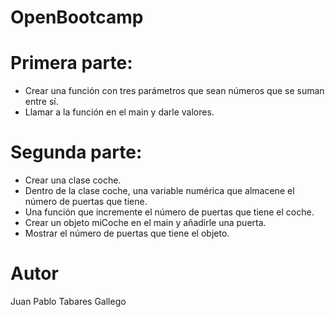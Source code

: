 # OpenBootcamp

# Primera parte:

<ul>
<li>Crear una función con tres parámetros que sean números que se suman entre sí.</li>

<li>Llamar a la función en el main y darle valores.</li>
</ul>

# Segunda parte:

<ul>
<li>Crear una clase coche.</li>

<li>Dentro de la clase coche, una variable numérica que almacene el número de puertas que tiene.</li>

<li>Una función que incremente el número de puertas que tiene el coche.</li>

<li>Crear un objeto miCoche en el main y añadirle una puerta.</li>

<li> Mostrar el número de puertas que tiene el objeto.</li>
</ul>

# Autor
Juan Pablo Tabares Gallego
